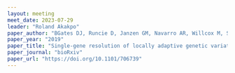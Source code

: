 ```yaml
---
layout: meeting
meet_date: 2023-07-29
leader: "Roland Akakpo"
paper_author: "BGates DJ, Runcie D, Janzen GM, Navarro AR, Willcox M, Sonder K, Snodgrass SJ, Rodríguez-Zapata F, Sawers RJH, Rellán-Álvarez R, Buckler ES, Hearne S, Hufford MB, Ross-Ibarra J"
paper_year: "2019"
paper_title: "Single-gene resolution of locally adaptive genetic variation in Mexican maize"
paper_journal: "bioRxiv"
paper_url: "https://doi.org/10.1101/706739"
---
```


